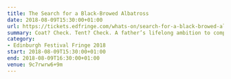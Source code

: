 ```yaml
---
title: The Search for a Black-Browed Albatross
date: 2018-08-09T15:30:00+01:00
url: https://tickets.edfringe.com/whats-on/search-for-a-black-browed-albatross
summary: Coat? Check. Tent? Check. A father’s lifelong ambition to complete? Check. Charlie is about to embark on the journey that her late father never did. To find the one bird that had eluded him, to rekindle their lost relationship.
category:
- Edinburgh Festival Fringe 2018
start: 2018-08-09T15:30:00+01:00
end: 2018-08-09T16:30:00+01:00
venue: 9c7rwrw6+9m
---
```

